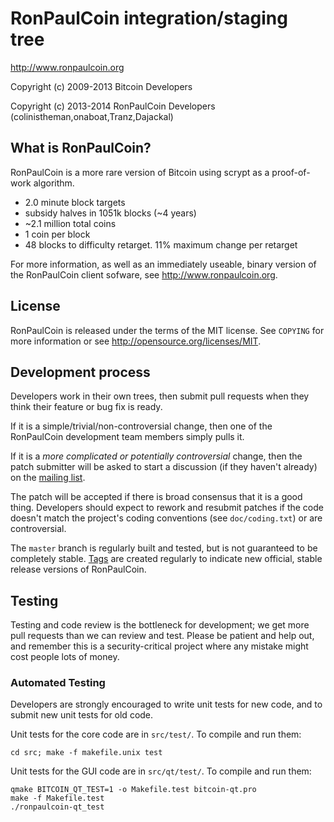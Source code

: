 RonPaulCoin integration/staging tree
================================

http://www.ronpaulcoin.org

Copyright (c) 2009-2013 Bitcoin Developers

Copyright (c) 2013-2014 RonPaulCoin Developers (colinistheman,onaboat,Tranz,Dajackal)

What is RonPaulCoin?
----------------

RonPaulCoin is a more rare version of Bitcoin using scrypt as a proof-of-work algorithm.
 - 2.0 minute block targets
 - subsidy halves in 1051k blocks (~4 years)
 - ~2.1 million total coins
 - 1 coin per block
 - 48 blocks to difficulty retarget. 11% maximum change per retarget

For more information, as well as an immediately useable, binary version of
the RonPaulCoin client sofware, see http://www.ronpaulcoin.org.

License
-------

RonPaulCoin is released under the terms of the MIT license. See `COPYING` for more
information or see http://opensource.org/licenses/MIT.

Development process
-------------------

Developers work in their own trees, then submit pull requests when they think
their feature or bug fix is ready.

If it is a simple/trivial/non-controversial change, then one of the RonPaulCoin
development team members simply pulls it.

If it is a *more complicated or potentially controversial* change, then the patch
submitter will be asked to start a discussion (if they haven't already) on the
[mailing list](http://sourceforge.net/mailarchive/forum.php?forum_name=bitcoin-development).

The patch will be accepted if there is broad consensus that it is a good thing.
Developers should expect to rework and resubmit patches if the code doesn't
match the project's coding conventions (see `doc/coding.txt`) or are
controversial.

The `master` branch is regularly built and tested, but is not guaranteed to be
completely stable. [Tags](https://github.com/bitcoin/bitcoin/tags) are created
regularly to indicate new official, stable release versions of RonPaulCoin.

Testing
-------

Testing and code review is the bottleneck for development; we get more pull
requests than we can review and test. Please be patient and help out, and
remember this is a security-critical project where any mistake might cost people
lots of money.

### Automated Testing

Developers are strongly encouraged to write unit tests for new code, and to
submit new unit tests for old code.

Unit tests for the core code are in `src/test/`. To compile and run them:

    cd src; make -f makefile.unix test

Unit tests for the GUI code are in `src/qt/test/`. To compile and run them:

    qmake BITCOIN_QT_TEST=1 -o Makefile.test bitcoin-qt.pro
    make -f Makefile.test
    ./ronpaulcoin-qt_test

